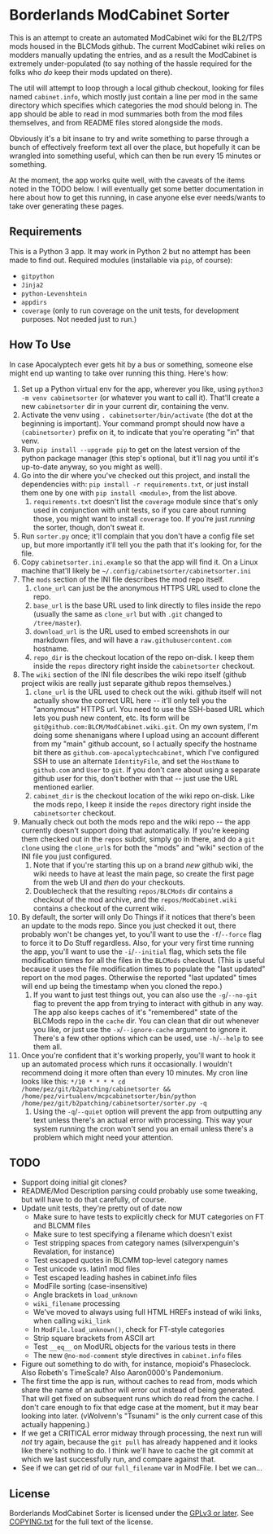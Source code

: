 Borderlands ModCabinet Sorter
=============================

This is an attempt to create an automated ModCabinet wiki for the BL2/TPS
mods housed in the BLCMods github.  The current ModCabinet wiki relies on
modders manually updating the entries, and as a result the ModCabinet is
extremely under-populated (to say nothing of the hassle required for the
folks who *do* keep their mods updated on there).

The util will attempt to loop through a local github checkout, looking for
files named `cabinet.info`, which mostly just contain a line per mod in
the same directory which specifies which categories the mod should belong
in.  The app should be able to read in mod summaries both from the mod
files themselves, and from README files stored alongside the mods.

Obviously it's a bit insane to try and write something to parse through a
bunch of effectively freeform text all over the place, but hopefully it
can be wrangled into something useful, which can then be run every 15
minutes or something.

At the moment, the app works quite well, with the caveats of the items
noted in the TODO below.  I will eventually get some better documentation
in here about how to get this running, in case anyone else ever needs/wants
to take over generating these pages.

Requirements
------------

This is a Python 3 app.  It may work in Python 2 but no attempt has been
made to find out.  Required modules (installable via `pip`, of course):

- `gitpython`
- `Jinja2`
- `python-Levenshtein`
- `appdirs`
- `coverage` (only to run coverage on the unit tests, for development
  purposes.  Not needed just to run.)

How To Use
----------

In case Apocalyptech ever gets hit by a bus or something, someone else
might end up wanting to take over running this thing.  Here's how:

1. Set up a Python virtual env for the app, wherever you like, using
   `python3 -m venv cabinetsorter` (or whatever you want to call it).
   That'll create a new `cabinetsorter` dir in your current dir,
   containing the venv.
2. Activate the venv using `. cabinetsorter/bin/activate` (the dot
   at the beginning is important).  Your command prompt should now
   have a `(cabinetsorter)` prefix on it, to indicate that you're
   operating "in" that venv.
3. Run `pip install --upgrade pip` to get on the latest version of the
   python package manager (this step's optional, but it'll nag you
   until it's up-to-date anyway, so you might as well).
4. Go into the dir where you've checked out this project, and install
   the dependencies with: `pip install -r requirements.txt`, or just
   install them one by one with `pip install <module>`, from the list
   above.
    1. `requirements.txt` doesn't list the `coverage` module since that's
       only used in conjunction with unit tests, so if you care about
       running those, you might want to install `coverage` too.  If you're
       just *running* the sorter, though, don't sweat it.
5. Run `sorter.py` once; it'll complain that you don't have a config
   file set up, but more importantly it'll tell you the path that it's
   looking for, for the file.
6. Copy `cabinetsorter.ini.example` so that the app will find it.
   On a Linux machine that'll likely be `~/.config/cabinetsorter/cabinetsorter.ini`
7. The `mods` section of the INI file describes the mod repo itself.
    1. `clone_url` can just be the anonymous HTTPS URL used to clone the
       repo.
    2. `base_url` is the base URL used to link directly to files
       inside the repo (usually the same as `clone_url` but with `.git`
       changed to `/tree/master`).
    3. `download_url` is the URL used to embed screenshots in our markdown
       files, and will have a `raw.githubusercontent.com` hostname.
    4. `repo_dir` is the checkout location of the repo on-disk.  I keep
       them inside the `repos` directory right inside the `cabinetsorter`
       checkout.
8. The `wiki` section of the INI file describes the wiki repo itself
   (github project wikis are really just separate github repos themselves.)
    1. `clone_url` is the URL used to check out the wiki.  github itself will
       not actually show the correct URL here -- it'll only tell you the
       "anonymous" HTTPS url.  You need to use the SSH-based URL which lets
       you push new content, etc.  Its form will be `git@github.com:BLCM/ModCabinet.wiki.git`.
       On my own system, I'm doing some shenanigans where I upload using
       an account different from my "main" github account,  so I actually
       specify the hostname bit there as `github.com-apocalyptechcabinet`,
       which I've configured SSH to use an alternate `IdentityFile`, and
       set the `HostName` to `github.com` and `User` to `git`.  If you don't
       care about using a separate github user for this, don't bother with
       that -- just use the URL mentioned earlier.
    2. `cabinet_dir` is the checkout location of the wiki repo on-disk.
       Like the mods repo, I keep it inside the `repos` directory right inside
       the `cabinetsorter` checkout.
9. Manually check out both the mods repo and the wiki repo -- the app
   currently doesn't support doing that automatically.  If you're keeping
   them checked out in the `repos` subdir, simply go in there, and do a
   `git clone` using the `clone_url`s for both the "mods" and "wiki" section
   of the INI file you just configured.
    1. Note that if you're starting this up on a brand *new* github wiki, the
       wiki needs to have at least the main page, so create the first page from
       the web UI and *then* do your checkouts.
    2. Doublecheck that the resulting `repos/BLCMods` dir contains a checkout of
       the mod archive, and the `repos/ModCabinet.wiki` contains a checkout
       of the current wiki.
10. By default, the sorter will only Do Things if it notices that there's been
    an update to the mods repo.  Since you just checked it out, there probably
    won't be changes yet, to you'll want to use the `-f`/`--force` flag to
    force it to Do Stuff regardless.  Also, for your very first time running
    the app, you'll want to use the `-i`/`--initial` flag, which sets the
    file modification times for all the files in the `BLCMods` checkout.  (This
    is useful because it uses the file modification times to populate the
    "last updated" report on the mod pages.  Otherwise the reported "last
    updated" times will end up being the timestamp when you cloned the repo.)
    1. If you want to just test things out, you can also use the `-g`/`--no-git`
       flag to prevent the app from trying to interact with github in any way.
       The app also keeps caches of it's "remembered" state of the BLCMods repo
       in the `cache` dir.  You can clean that dir out whenever you like, or just
       use the `-x`/`--ignore-cache` argument to ignore it.  There's a few other
       options which can be used, use `-h`/`--help` to see them all.
11. Once you're confident that it's working properly, you'll want to hook it
    up an automated process which runs it occasionally.  I wouldn't recommend
    doing it more often than every 10 minutes.  My cron line looks like this:
    `*/10 * * * * cd /home/pez/git/b2patching/cabinetsorter && /home/pez/virtualenv/mcpcabinetsorter/bin/python /home/pez/git/b2patching/cabinetsorter/sorter.py -q`
    1. Using the `-q`/`--quiet` option will prevent the app from outputting any
       text unless there's an actual error with processing.  This way your
       system running the cron won't send you an email unless there's a problem
       which might need your attention.

TODO
----

- Support doing initial git clones?
- README/Mod Description parsing could probably use some tweaking,
  but will have to do that carefully, of course.
- Update unit tests, they're pretty out of date now
  - Make sure to have tests to explicitly check for MUT categories
    on FT and BLCMM files
  - Make sure to test specifying a filename which doesn't exist
  - Test stripping spaces from category names (silverxpenguin's
    Revalation, for instance)
  - Test escaped quotes in BLCMM top-level category names
  - Test unicode vs. latin1 mod files
  - Test escaped leading hashes in cabinet.info files
  - ModFile sorting (case-insensitive)
  - Angle brackets in `load_unknown`
  - `wiki_filename` processing
  - We've moved to always using full HTML HREFs instead of wiki
    links, when calling `wiki_link`
  - In `ModFile.load_unknown()`, check for FT-style categories
  - Strip square brackets from ASCII art
  - Test `__eq__` on ModURL objects for the various tests in there
  - The new `@no-mod-comment` style directives in `cabinet.info` files
- Figure out something to do with, for instance, mopioid's
  Phaseclock.  Also Robeth's TimeScale?  Also Aaron0000's Pandemonium.
- The first time the app is run, without caches to read from, mods
  which share the name of an author will error out instead of being
  generated.  That will get fixed on subsequent runs which do read
  from the cache.  I don't care enough to fix that edge case at the
  moment, but it may bear looking into later.  (vWolvenn's "Tsunami"
  is the only current case of this actually happening.)
- If we get a CRITICAL error midway through processing, the next run
  will *not* try again, because the `git pull` has already happened
  and it looks like there's nothing to do.  I think we'll have to
  cache the git commit at which we last successfully run, and compare
  against that.
- See if we can get rid of our `full_filename` var in ModFile.  I bet
  we can...

License
-------

Borderlands ModCabinet Sorter is licensed under the
[GPLv3 or later](https://www.gnu.org/licenses/quick-guide-gplv3.html).
See [COPYING.txt](COPYING.txt) for the full text of the license.

